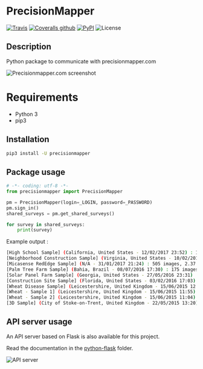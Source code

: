 # PrecisionMapper

[![Travis](https://img.shields.io/travis/tducret/precisionmapper-python.svg)](https://travis-ci.org/tducret/precisionmapper-python)
[![Coveralls github](https://img.shields.io/coveralls/github/tducret/precisionmapper-python.svg)](https://coveralls.io/github/tducret/precisionmapper-python)
[![PyPI](https://img.shields.io/pypi/v/precisionmapper.svg)](https://pypi.org/project/precisionmapper/)
![License](https://img.shields.io/github/license/tducret/precisionmapper-python.svg)

## Description

Python package to communicate with precisionmapper.com

![Precisionmapper.com screenshot]("/images/precisionmapper_sreenshot.png")

# Requirements

- Python 3
- pip3

## Installation

```bash
pip3 install -U precisionmapper
```

## Package usage

```python
# -*- coding: utf-8 -*-
from precisionmapper import PrecisionMapper

pm = PrecisionMapper(login=_LOGIN, password=_PASSWORD)
pm.sign_in()
shared_surveys = pm.get_shared_surveys()

for survey in shared_surveys:
    print(survey)
```

Example output :

```bash
[High School Sample] (California, United States - 12/02/2017 23:52) : 103 images, 3.69 GB, sensor : RGB, id : 17130
[Neighborhood Construction Sample] (Virginia, United States - 10/02/2017 16:36) : 34 images, 1.56 GB, sensor : RGB, id : 17590
[Micasense RedEdge Sample] (N/A - 31/01/2017 21:24) : 505 images, 2.37 GB, sensor : Blue, Green, Red, NIR, Red edge, id : 17321
[Palm Tree Farm Sample] (Bahia, Brazil - 08/07/2016 17:30) : 175 images, 12.4 GB, sensor : RGB, id : 17453
[Solar Panel Farm Sample] (Georgia, United States - 27/05/2016 23:31) : 168 images, 3.12 GB, sensor : RGB, id : 17424
[Construction Site Sample] (Florida, United States - 03/02/2016 17:03) : 287 images, 6.52 GB, sensor : BGNIR, id : 17135
[Wheat Disease Sample] (Leicestershire, United Kingdom - 15/06/2015 12:45) : 121 images, 4.81 GB, sensor : RGB, id : 2946
[Wheat - Sample 1] (Leicestershire, United Kingdom - 15/06/2015 11:55) : 225 images, 10.5 GB, sensor : RGB, id : 2947
[Wheat - Sample 2] (Leicestershire, United Kingdom - 15/06/2015 11:04) : 242 images, 7.65 GB, sensor : BGNIR, id : 2948
[3D Sample] (City of Stoke-on-Trent, United Kingdom - 22/05/2015 13:20) : 477 images, 10.6 GB, sensor : RGB, id : 2942
```

## API server usage

An API server based on Flask is also available for this project.

Read the documentation in the [python-flask](/tree/master/python-flask) folder.

![API server]("/images/api_server.png")
